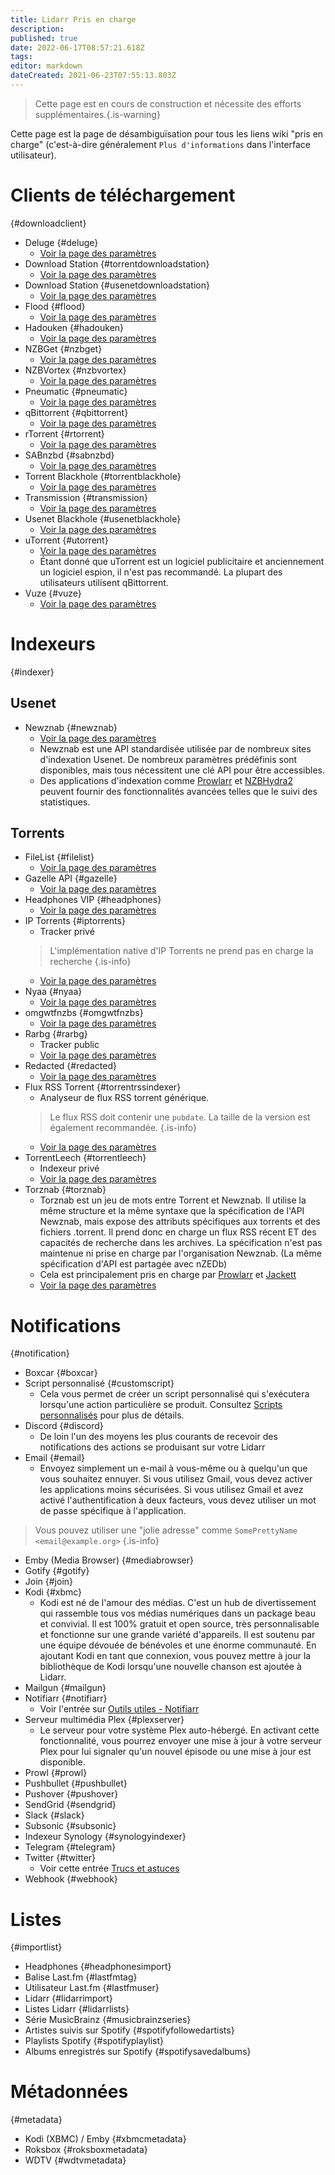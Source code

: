 ```yaml
---
title: Lidarr Pris en charge
description: 
published: true
date: 2022-06-17T08:57:21.618Z
tags: 
editor: markdown
dateCreated: 2021-06-23T07:55:13.803Z
---
```


> Cette page est en cours de construction et nécessite des efforts supplémentaires.{.is-warning}

Cette page est la page de désambiguïsation pour tous les liens wiki "pris en charge" (c'est-à-dire généralement `Plus d'informations` dans l'interface utilisateur).

# Clients de téléchargement

{#downloadclient}

- Deluge {#deluge}
  - [Voir la page des paramètres](/lidarr/settings#download-clients)
- Download Station {#torrentdownloadstation}
  - [Voir la page des paramètres](/lidarr/settings#download-clients)
- Download Station {#usenetdownloadstation}
  - [Voir la page des paramètres](/lidarr/settings#download-clients)
- Flood {#flood}
  - [Voir la page des paramètres](/lidarr/settings#download-clients)
- Hadouken {#hadouken}
  - [Voir la page des paramètres](/lidarr/settings#download-clients)
- NZBGet {#nzbget}
  - [Voir la page des paramètres](/lidarr/settings#download-clients)
- NZBVortex {#nzbvortex}
  - [Voir la page des paramètres](/lidarr/settings#download-clients)
- Pneumatic {#pneumatic}
  - [Voir la page des paramètres](/lidarr/settings#download-clients)
- qBittorrent {#qbittorrent}
  - [Voir la page des paramètres](/lidarr/settings#download-clients)
- rTorrent {#rtorrent}
  - [Voir la page des paramètres](/lidarr/settings#download-clients)
- SABnzbd {#sabnzbd}
  - [Voir la page des paramètres](/lidarr/settings#download-clients)
- Torrent Blackhole {#torrentblackhole}
  - [Voir la page des paramètres](/lidarr/settings#download-clients)
- Transmission {#transmission}
  - [Voir la page des paramètres](/lidarr/settings#download-clients)
- Usenet Blackhole {#usenetblackhole}
  - [Voir la page des paramètres](/lidarr/settings#download-clients)
- uTorrent {#utorrent}
  - [Voir la page des paramètres](/lidarr/settings#download-clients)
  - Étant donné que uTorrent est un logiciel publicitaire et anciennement un logiciel espion, il n'est pas recommandé. La plupart des utilisateurs utilisent qBittorrent.
- Vuze {#vuze}
  - [Voir la page des paramètres](/lidarr/settings#download-clients)

# Indexeurs

{#indexer}

## Usenet

- Newznab {#newznab}
  - [Voir la page des paramètres](/lidarr/settings#indexer-settings)
  - Newznab est une API standardisée utilisée par de nombreux sites d'indexation Usenet. De nombreux paramètres prédéfinis sont disponibles, mais tous nécessitent une clé API pour être accessibles.
  - Des applications d'indexation comme [Prowlarr](/prowlarr) et [NZBHydra2](https://github.com/theotherp/nzbhydra2) peuvent fournir des fonctionnalités avancées telles que le suivi des statistiques.

## Torrents

- FileList {#filelist}
  - [Voir la page des paramètres](/lidarr/settings#indexer-settings)
- Gazelle API {#gazelle}
  - [Voir la page des paramètres](/lidarr/settings#indexer-settings)
- Headphones VIP {#headphones}
  - [Voir la page des paramètres](/lidarr/settings#indexer-settings)
- IP Torrents {#iptorrents}
  - Tracker privé
  > L'implémentation native d'IP Torrents ne prend pas en charge la recherche {.is-info}
  - [Voir la page des paramètres](/lidarr/settings#indexer-settings)
- Nyaa {#nyaa}
  - [Voir la page des paramètres](/lidarr/settings#indexer-settings)
- omgwtfnzbs {#omgwtfnzbs}
  - [Voir la page des paramètres](/lidarr/settings#indexer-settings)
- Rarbg {#rarbg}
  - Tracker public
  - [Voir la page des paramètres](/lidarr/settings#indexer-settings)
- Redacted {#redacted}
  - [Voir la page des paramètres](/lidarr/settings#indexer-settings)
- Flux RSS Torrent {#torrentrssindexer}
  - Analyseur de flux RSS torrent générique.
  > Le flux RSS doit contenir une `pubdate`. La taille de la version est également recommandée.
  {.is-info}
  - [Voir la page des paramètres](/lidarr/settings#indexer-settings)
- TorrentLeech {#torrentleech}
  - Indexeur privé
  - [Voir la page des paramètres](/lidarr/settings#indexer-settings)
- Torznab {#torznab}
  - Torznab est un jeu de mots entre Torrent et Newznab. Il utilise la même structure et la même syntaxe que la spécification de l'API Newznab, mais expose des attributs spécifiques aux torrents et des fichiers .torrent. Il prend donc en charge un flux RSS récent ET des capacités de recherche dans les archives. La spécification n'est pas maintenue ni prise en charge par l'organisation Newznab. (La même spécification d'API est partagée avec nZEDb)
  - Cela est principalement pris en charge par [Prowlarr](/prowlarr) et [Jackett](https://github.com/Jackett/Jackett)
  - [Voir la page des paramètres](/lidarr/settings#indexer-settings)

# Notifications

{#notification}

- Boxcar {#boxcar}
- Script personnalisé {#customscript}
  - Cela vous permet de créer un script personnalisé qui s'exécutera lorsqu'une action particulière se produit. Consultez [Scripts personnalisés](/lidarr/custom-scripts) pour plus de détails.
- Discord {#discord}
  - De loin l'un des moyens les plus courants de recevoir des notifications des actions se produisant sur votre Lidarr
- Email {#email}
  - Envoyez simplement un e-mail à vous-même ou à quelqu'un que vous souhaitez ennuyer. Si vous utilisez Gmail, vous devez activer les applications moins sécurisées. Si vous utilisez Gmail et avez activé l'authentification à deux facteurs, vous devez utiliser un mot de passe spécifique à l'application.

 > Vous pouvez utiliser une "jolie adresse" comme `SomePrettyName <email@example.org>` {.is-info}

- Emby (Media Browser) {#mediabrowser}
- Gotify {#gotify}
- Join {#join}
- Kodi {#xbmc}
  - Kodi est né de l'amour des médias. C'est un hub de divertissement qui rassemble tous vos médias numériques dans un package beau et convivial. Il est 100% gratuit et open source, très personnalisable et fonctionne sur une grande variété d'appareils. Il est soutenu par une équipe dévouée de bénévoles et une énorme communauté. En ajoutant Kodi en tant que connexion, vous pouvez mettre à jour la bibliothèque de Kodi lorsqu'une nouvelle chanson est ajoutée à Lidarr.
- Mailgun {#mailgun}
- Notifiarr {#notifiarr}
  - Voir l'entrée sur [Outils utiles - Notifiarr](/useful-tools#notifiarr-fka-discord-notifier)
- Serveur multimédia Plex {#plexserver}
  - Le serveur pour votre système Plex auto-hébergé. En activant cette fonctionnalité, vous pourrez envoyer une mise à jour à votre serveur Plex pour lui signaler qu'un nouvel épisode ou une mise à jour est disponible.
- Prowl {#prowl}
- Pushbullet {#pushbullet}
- Pushover {#pushover}
- SendGrid {#sendgrid}
- Slack {#slack}
- Subsonic {#subsonic}
- Indexeur Synology {#synologyindexer}
- Telegram {#telegram}
- Twitter {#twitter}
  - Voir cette entrée [Trucs et astuces](/useful-tools#twitter)
- Webhook {#webhook}

# Listes

{#importlist}

- Headphones {#headphonesimport}
- Balise Last.fm {#lastfmtag}
- Utilisateur Last.fm {#lastfmuser}
- Lidarr {#lidarrimport}
- Listes Lidarr {#lidarrlists}
- Série MusicBrainz {#musicbrainzseries}
- Artistes suivis sur Spotify {#spotifyfollowedartists}
- Playlists Spotify {#spotifyplaylist}
- Albums enregistrés sur Spotify {#spotifysavedalbums}

# Métadonnées

{#metadata}

- Kodi (XBMC) / Emby {#xbmcmetadata}
- Roksbox {#roksboxmetadata}
- WDTV {#wdtvmetadata}